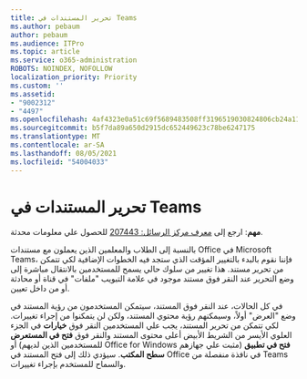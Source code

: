 ```yaml
---
title: تحرير المستندات في Teams
ms.author: pebaum
author: pebaum
ms.audience: ITPro
ms.topic: article
ms.service: o365-administration
ROBOTS: NOINDEX, NOFOLLOW
localization_priority: Priority
ms.custom: ''
ms.assetid:
- "9002312"
- "4497"
ms.openlocfilehash: 4af4323e0a51c69f5689483508ff3196519030824806cb24a1157b61daefa2cf
ms.sourcegitcommit: b5f7da89a650d2915dc652449623c78be6247175
ms.translationtype: MT
ms.contentlocale: ar-SA
ms.lasthandoff: 08/05/2021
ms.locfileid: "54004033"
---
```

# <a name="editing-documents-in-teams"></a>تحرير المستندات في Teams

**مهم**: ارجع إلى [معرف مركز الرسائل: 207443](https://admin.microsoft.com/Adminportal/Home?source=applauncher#MessageCenter?id=MC207443) للحصول علي معلومات محدثة. 

بالنسبة إلى الطلاب والمعلمين الذين يعملون مع مستندات Office في Microsoft Teams، فإننا نقوم بالبدء بالتغيير المؤقت الذي ستجد فيه الخطوات الإضافية لكي تتمكن من تحرير مستند. هذا تغيير من سلوك حالي يسمح للمستخدمين بالانتقال مباشرة إلى وضع التحرير عند النقر فوق مستند موجود في علامة التبويب "ملفات" في قناة أو محادثة أو من داخل تعيين.

في كل الحالات، عند النقر فوق المستند، سيتمكن المستخدمون من رؤية المستند في وضع "العرض" أولاً، وسيمكنهم رؤية محتوي المستند، ولكن لن يتمكنوا من إجراء تغييرات. لكي تتمكن من تحرير المستند، يجب علي المستخدمين النقر فوق **خيارات** في الجزء العلوي الأيسر من الشريط الأبيض أعلى محتوى المستند والنقر فوق **فتح في المستعرض** أو (للمستخدمين الذين لديهم Office for Windows مثبت علي جهازهم) **فتح في تطبيق سطح المكتب**. سيؤدي ذلك إلى فتح المستند في Office في نافذة منفصلة من Teams والسماح للمستخدم بإجراء تغييرات.
